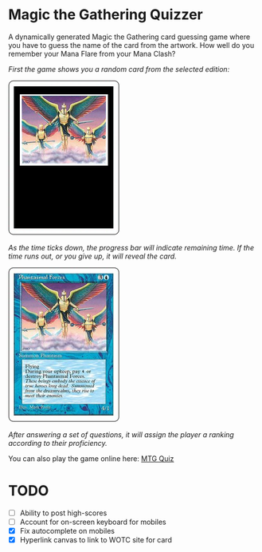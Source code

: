 # Magic the Gathering Quizzer
A dynamically generated Magic the Gathering card guessing game where you have to guess the name of the card from the artwork. How well do you remember your Mana Flare from your Mana Clash?


*First the game shows you a random card from the selected edition:*

![Blank card](assets/guess.png)


*As the time ticks down, the progress bar will indicate remaining time. If the time runs out, or you give up, it will reveal the card.*

![Answered Card](assets/answer.png)

*After answering a set of questions, it will assign the player a ranking according to their proficiency.* 


You can also play the game online here:
[MTG Quiz](https://specularrealms.com/mtgquiz)



# TODO 

- [ ] Ability to post high-scores
- [ ] Account for on-screen keyboard for mobiles
- [X] Fix autocomplete on mobiles
- [X] Hyperlink canvas to link to WOTC site for card

